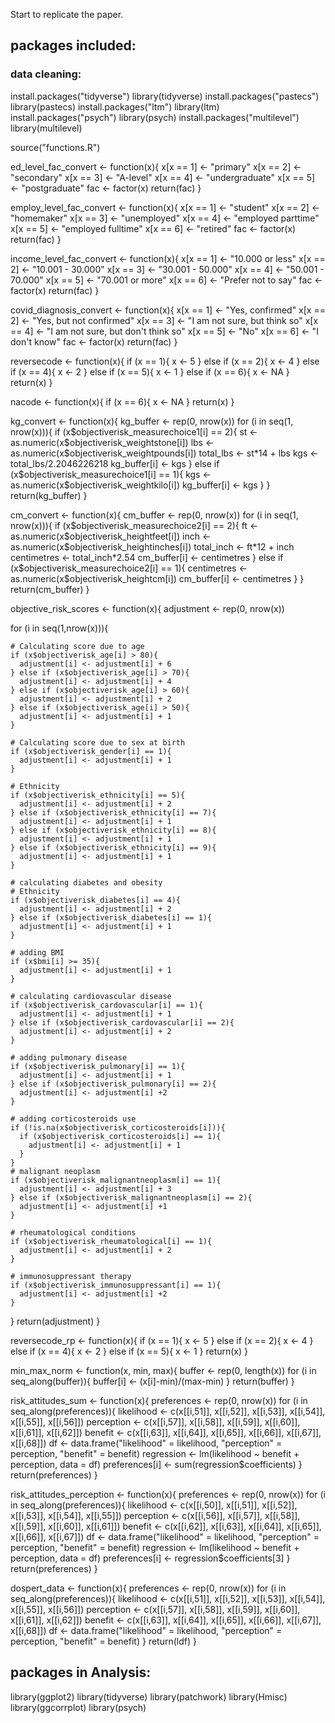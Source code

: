 Start to replicate the paper.

## **packages included:** 

### **data cleaning:**

install.packages("tidyverse")
library(tidyverse)
install.packages("pastecs")
library(pastecs)
install.packages("ltm")
library(ltm)
install.packages("psych")
library(psych)
install.packages("multilevel")
library(multilevel)

source("functions.R")

ed_level_fac_convert <- function(x){
  x[x == 1] <- "primary"
  x[x == 2] <- "secondary"
  x[x == 3] <- "A-level"
  x[x == 4] <- "undergraduate"
  x[x == 5] <- "postgraduate"
  fac <- factor(x)
  return(fac)
}

employ_level_fac_convert <- function(x){
  x[x == 1] <- "student"
  x[x == 2] <- "homemaker"
  x[x == 3] <- "unemployed"
  x[x == 4] <- "employed parttime"
  x[x == 5] <- "employed fulltime"
  x[x == 6] <- "retired"
  fac <- factor(x)
  return(fac)
}

income_level_fac_convert <- function(x){
  x[x == 1] <- "10.000 or less"
  x[x == 2] <- "10.001 - 30.000"
  x[x == 3] <- "30.001 - 50.000"
  x[x == 4] <- "50.001 - 70.000"
  x[x == 5] <- "70.001 or more"
  x[x == 6] <- "Prefer not to say"
  fac <- factor(x)
  return(fac)
}

covid_diagnosis_convert <- function(x){
  x[x == 1] <- "Yes, confirmed"
  x[x == 2] <- "Yes, but not confirmed"
  x[x == 3] <- "I am not sure, but think so"
  x[x == 4] <- "I am not sure, but don't think so"
  x[x == 5] <- "No"
  x[x == 6] <- "I don't know"
  fac <- factor(x)
  return(fac)
}

reversecode <- function(x){
  if (x == 1){
    x <- 5
  }
  else if (x == 2){
    x <- 4
  }
  else if (x == 4){
    x <- 2
  }
  else if (x == 5){
    x <- 1
  }
  else if (x == 6){
    x <- NA
  }
  return(x)
}

nacode <- function(x){
  if (x == 6){
    x <- NA
  }
  return(x)
}

kg_convert <- function(x){
  kg_buffer <- rep(0, nrow(x))
  for (i in seq(1, nrow(x))){
    if (x$objectiverisk_measurechoice1[i] == 2){
      st <- as.numeric(x$objectiverisk_weightstone[i])
      lbs <- as.numeric(x$objectiverisk_weightpounds[i])
      total_lbs <- st*14 + lbs
      kgs <- total_lbs/2.2046226218
      kg_buffer[i] <- kgs
    } else if (x$objectiverisk_measurechoice1[i] == 1){
      kgs <- as.numeric(x$objectiverisk_weightkilo[i])
      kg_buffer[i] <- kgs
    }
  }
  return(kg_buffer)
}

cm_convert <- function(x){
  cm_buffer <- rep(0, nrow(x))
  for (i in seq(1, nrow(x))){
    if (x$objectiverisk_measurechoice2[i] == 2){
      ft <- as.numeric(x$objectiverisk_heightfeet[i])
      inch <- as.numeric(x$objectiverisk_heightinches[i])
      total_inch <- ft*12 + inch
      centimetres <- total_inch*2.54
      cm_buffer[i] <- centimetres
    } else if (x$objectiverisk_measurechoice2[i] == 1){
      centimetres <- as.numeric(x$objectiverisk_heightcm[i])
      cm_buffer[i] <- centimetres
    }
  }
  return(cm_buffer)
}

objective_risk_scores <- function(x){
  adjustment <- rep(0, nrow(x))

  for (i in seq(1,nrow(x))){
    
    # Calculating score due to age
    if (x$objectiverisk_age[i] > 80){
      adjustment[i] <- adjustment[i] + 6
    } else if (x$objectiverisk_age[i] > 70){
      adjustment[i] <- adjustment[i] + 4
    } else if (x$objectiverisk_age[i] > 60){
      adjustment[i] <- adjustment[i] + 2
    } else if (x$objectiverisk_age[i] > 50){
      adjustment[i] <- adjustment[i] + 1
    }
    
    # Calculating score due to sex at birth
    if (x$objectiverisk_gender[i] == 1){
      adjustment[i] <- adjustment[i] + 1
    }
    
    # Ethnicity
    if (x$objectiverisk_ethnicity[i] == 5){
      adjustment[i] <- adjustment[i] + 2
    } else if (x$objectiverisk_ethnicity[i] == 7){
      adjustment[i] <- adjustment[i] + 1
    } else if (x$objectiverisk_ethnicity[i] == 8){
      adjustment[i] <- adjustment[i] + 1
    } else if (x$objectiverisk_ethnicity[i] == 9){
      adjustment[i] <- adjustment[i] + 1
    }
    
    # calculating diabetes and obesity
    # Ethnicity
    if (x$objectiverisk_diabetes[i] == 4){
      adjustment[i] <- adjustment[i] + 2
    } else if (x$objectiverisk_diabetes[i] == 1){
      adjustment[i] <- adjustment[i] + 1
    }
    
    # adding BMI
    if (x$bmi[i] >= 35){
      adjustment[i] <- adjustment[i] + 1
    }
    
    # calculating cardiovascular disease
    if (x$objectiverisk_cardovascular[i] == 1){
      adjustment[i] <- adjustment[i] + 1
    } else if (x$objectiverisk_cardovascular[i] == 2){
      adjustment[i] <- adjustment[i] + 2
    }
    
    # adding pulmonary disease
    if (x$objectiverisk_pulmonary[i] == 1){
      adjustment[i] <- adjustment[i] + 1
    } else if (x$objectiverisk_pulmonary[i] == 2){
      adjustment[i] <- adjustment[i] +2
    }
    
    # adding corticosteroids use
    if (!is.na(x$objectiverisk_corticosteroids[i])){
      if (x$objectiverisk_corticosteroids[i] == 1){
        adjustment[i] <- adjustment[i] + 1
      }
    }
    # malignant neoplasm
    if (x$objectiverisk_malignantneoplasm[i] == 1){
      adjustment[i] <- adjustment[i] + 3
    } else if (x$objectiverisk_malignantneoplasm[i] == 2){
      adjustment[i] <- adjustment[i] +1
    }
    
    # rheumatological conditions
    if (x$objectiverisk_rheumatological[i] == 1){
      adjustment[i] <- adjustment[i] + 2
    }
    
    # immunosuppressant therapy
    if (x$objectiverisk_immunosuppressant[i] == 1){
      adjustment[i] <- adjustment[i] +2
    }

  }
  return(adjustment)
}

reversecode_rp <- function(x){
  if (x == 1){
    x <- 5
  }
  else if (x == 2){
    x <- 4
  }
  else if (x == 4){
    x <- 2
  }
  else if (x == 5){
    x <- 1
  }
  return(x)
}

min_max_norm <- function(x, min, max){
  buffer <- rep(0, length(x))
  for (i in seq_along(buffer)){
    buffer[i] <- (x[i]-min)/(max-min)
  }
  return(buffer)
}

risk_attitudes_sum <- function(x){
  preferences <- rep(0, nrow(x))
  for (i in seq_along(preferences)){
    likelihood <- c(x[[i,51]], x[[i,52]], x[[i,53]], x[[i,54]], x[[i,55]], x[[i,56]])
    perception <- c(x[[i,57]], x[[i,58]], x[[i,59]], x[[i,60]], x[[i,61]], x[[i,62]])
    benefit <- c(x[[i,63]], x[[i,64]], x[[i,65]], x[[i,66]], x[[i,67]], x[[i,68]])
    df <- data.frame("likelihood" = likelihood, "perception" = perception, "benefit" = benefit)
    regression <- lm(likelihood ~ benefit + perception, data = df)
    preferences[i] <- sum(regression$coefficients)
  }
  return(preferences)
}

risk_attitudes_perception <- function(x){
  preferences <- rep(0, nrow(x))
  for (i in seq_along(preferences)){
    likelihood <- c(x[[i,50]], x[[i,51]], x[[i,52]], x[[i,53]], x[[i,54]], x[[i,55]])
    perception <- c(x[[i,56]], x[[i,57]], x[[i,58]], x[[i,59]], x[[i,60]], x[[i,61]])
    benefit <- c(x[[i,62]], x[[i,63]], x[[i,64]], x[[i,65]], x[[i,66]], x[[i,67]])
    df <- data.frame("likelihood" = likelihood, "perception" = perception, "benefit" = benefit)
    regression <- lm(likelihood ~ benefit + perception, data = df)
    preferences[i] <- regression$coefficients[3]
  }
  return(preferences)
}

dospert_data <- function(x){
  preferences <- rep(0, nrow(x))
  for (i in seq_along(preferences)){
    likelihood <- c(x[[i,51]], x[[i,52]], x[[i,53]], x[[i,54]], x[[i,55]], x[[i,56]])
    perception <- c(x[[i,57]], x[[i,58]], x[[i,59]], x[[i,60]], x[[i,61]], x[[i,62]])
    benefit <- c(x[[i,63]], x[[i,64]], x[[i,65]], x[[i,66]], x[[i,67]], x[[i,68]])
    df <- data.frame("likelihood" = likelihood, "perception" = perception, "benefit" = benefit)
  }
  return(ldf)
}





## packages in Analysis:

library(ggplot2)
library(tidyverse)
library(patchwork)
library(Hmisc)
library(ggcorrplot)
library(psych)
